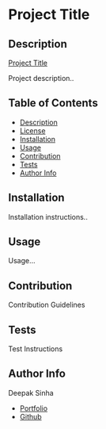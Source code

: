 # Project Title  

## Description 
[Project Title](https://dee-here.github.io/space-jam-x/)  

Project description..  


## Table of Contents  
- [Description](#description)  
- [License](#license)  
- [Installation](#installation)  
- [Usage](#usage)  
- [Contribution](#contribution)  
- [Tests](#tests)  
- [Author Info](#author-info)  


## Installation 
Installation instructions..  

## Usage
Usage...  

## Contribution
Contribution Guidelines  

## Tests
Test Instructions  

## Author Info

Deepak Sinha
  
* [Portfolio](https://dee-here.github.io/portfolio/)
* [Github](https://github.com/dee-here)  
